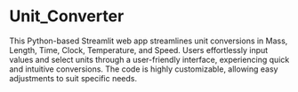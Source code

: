 # Unit_Converter
This Python-based Streamlit web app streamlines unit conversions in Mass, Length, Time, Clock, Temperature, and Speed. Users effortlessly input values and select units through a user-friendly interface, experiencing quick and intuitive conversions. The code is highly customizable, allowing easy adjustments to suit specific needs.
